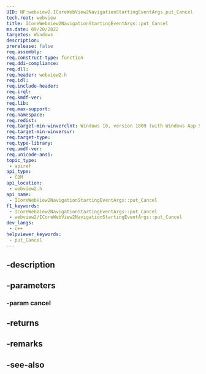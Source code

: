 ```yaml
---
UID: NF:webview2.ICoreWebView2NavigationStartingEventArgs.put_Cancel
tech.root: webview
title: ICoreWebView2NavigationStartingEventArgs::put_Cancel
ms.date: 09/20/2022
targetos: Windows
description: 
prerelease: false
req.assembly: 
req.construct-type: function
req.ddi-compliance: 
req.dll: 
req.header: webview2.h
req.idl: 
req.include-header: 
req.irql: 
req.kmdf-ver: 
req.lib: 
req.max-support: 
req.namespace: 
req.redist: 
req.target-min-winverclnt: Windows 10, version 1809 (with Windows App SDK 1.1 or later)
req.target-min-winversvr: 
req.target-type: 
req.type-library: 
req.umdf-ver: 
req.unicode-ansi: 
topic_type:
 - apiref
api_type:
 - COM
api_location:
 - webview2.h
api_name:
 - ICoreWebView2NavigationStartingEventArgs::put_Cancel
f1_keywords:
 - ICoreWebView2NavigationStartingEventArgs::put_Cancel
 - webview2/ICoreWebView2NavigationStartingEventArgs::put_Cancel
dev_langs:
 - c++
helpviewer_keywords:
 - put_Cancel
---
```


## -description

## -parameters

### -param cancel

## -returns

## -remarks

## -see-also

